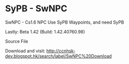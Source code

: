 # SyPB - SwNPC 

SwNPC - Cs1.6 NPC 
Use SyPB Waypoints, and need SyPB

Lastly: Beta 1.42 (Build: 1.42.40760.98)

Source File

Download and visit:
http://ccnhsk-dev.blogspot.hk/search/label/SwNPC%20Download
